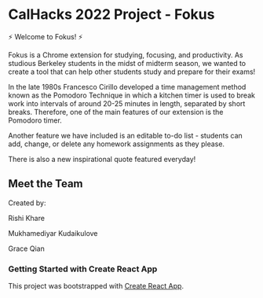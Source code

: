 # CalHacks 2022 Project - Fokus

⚡ Welcome to Fokus! ⚡

Fokus is a Chrome extension for studying, focusing, and productivity. As studious Berkeley students in the midst of midterm season, we wanted to create a tool that can help other students study and prepare for their exams!

In the late 1980s Francesco Cirillo developed a time management method known as the Pomodoro Technique in which a kitchen timer is used to break work into intervals of around 20-25 minutes in length, separated by short breaks. Therefore, one of the main features of our extension is the Pomodoro timer.

Another feature we have included is an editable to-do list - students can add, change, or delete any homework assignments as they please.

There is also a new inspirational quote featured everyday!


## Meet the Team

Created by:

Rishi Khare

Mukhamediyar Kudaikulove

Grace Qian


### Getting Started with Create React App

This project was bootstrapped with [Create React App](https://github.com/facebook/create-react-app).



